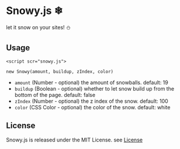 # Snowy.js ❄
let it snow on your sites! ⛄
 
## Usage

`<script scr="snowy.js">`

`new Snowy(amount, buildup, zIndex, color)`

- `amount` (Number - optional) the amount of snowballs. default: 19
- `buildup` (Boolean - optional) whether to let snow build up from the bottom of the page. default: false
- `zIndex` (Number - optional) the z index of the snow. default: 100
- `color` (CSS Color - optional) the color of the snow. default: white

## License
Snowy.js is released under the MIT License. see [License](LICENSE)